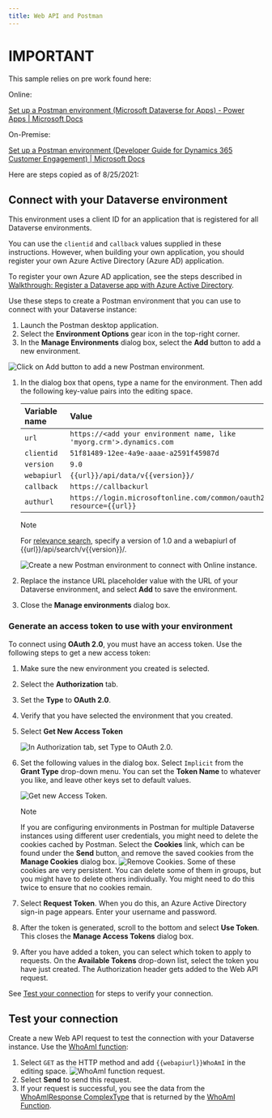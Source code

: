 ```yaml
---
title: Web API and Postman
---
```

# IMPORTANT

This sample relies on pre work found here:

Online:

[Set up a Postman environment (Microsoft Dataverse for Apps) - Power Apps | Microsoft Docs](https://docs.microsoft.com/en-us/powerapps/developer/data-platform/webapi/setup-postman-environment#connect-with-your-common-data-service-environment)

On-Premise:

[Set up a Postman environment (Developer Guide for Dynamics 365 Customer Engagement) | Microsoft Docs](https://docs.microsoft.com/en-us/dynamics365/customerengagement/on-premises/developer/webapi/setup-postman-environment?view=op-9-1)

Here are steps copied as of 8/25/2021:

## Connect with your Dataverse environment

This environment uses a client ID for an application that is registered for all Dataverse environments.

You can use the `clientid` and `callback` values supplied in these instructions. However, when building your own application, you should register your own Azure Active Directory (Azure AD) application.

To register your own Azure AD application, see the steps described in [Walkthrough: Register a Dataverse app with Azure Active Directory](https://docs.microsoft.com/en-us/powerapps/developer/data-platform/walkthrough-register-app-azure-active-directory).

Use these steps to create a Postman environment that you can use to connect with your Dataverse instance:

1. Launch the Postman desktop application.
2. Select the **Environment Options** gear icon in the top-right corner.
3. In the **Manage Environments** dialog box, select the **Add** button to add a new environment.

![Click on Add button to add a new Postman environment.](https://docs.microsoft.com/en-us/powerapps/developer/data-platform/webapi/media/postman-manage-env.png)

1. In the dialog box that opens, type a name for the environment. Then add the following key-value pairs into the editing space.

   | Variable name | Value                                                        |
   | :------------ | :----------------------------------------------------------- |
   | `url`         | `https://<add your environment name, like 'myorg.crm'>.dynamics.com` |
   | `clientid`    | `51f81489-12ee-4a9e-aaae-a2591f45987d`                       |
   | `version`     | `9.0`                                                        |
   | `webapiurl`   | `{{url}}/api/data/v{{version}}/`                             |
   | `callback`    | `https://callbackurl`                                        |
   | `authurl`     | `https://login.microsoftonline.com/common/oauth2/authorize?resource={{url}}` |

    Note

   For [relevance search](https://docs.microsoft.com/en-us/powerapps/developer/data-platform/webapi/relevance-search), specify a version of 1.0 and a webapiurl of {{url}}/api/search/v{{version}}/.

   ![Create a new Postman environment to connect with Online instance.](https://docs.microsoft.com/en-us/powerapps/developer/data-platform/webapi/media/postman-add-online-env.png)

2. Replace the instance URL placeholder value with the URL of your Dataverse environment, and select **Add** to save the environment.

3. Close the **Manage environments** dialog box.

### Generate an access token to use with your environment

To connect using **OAuth 2.0**, you must have an access token. Use the following steps to get a new access token:

1. Make sure the new environment you created is selected.

2. Select the **Authorization** tab.

3. Set the **Type** to **OAuth 2.0**.

4. Verify that you have selected the environment that you created.

5. Select **Get New Access Token**

   ![In Authorization tab, set Type to OAuth 2.0.](https://docs.microsoft.com/en-us/powerapps/developer/data-platform/webapi/media/postman-set-type.png)

6. Set the following values in the dialog box. Select `Implicit` from the **Grant Type** drop-down menu. You can set the **Token Name** to whatever you like, and leave other keys set to default values.

   ![Get new Access Token.](https://docs.microsoft.com/en-us/powerapps/developer/data-platform/webapi/media/postman-access-token.png)

    Note

   If you are configuring environments in Postman for multiple Dataverse instances using different user credentials, you might need to delete the cookies cached by Postman. Select the **Cookies** link, which can be found under the **Send** button, and remove the saved cookies from the **Manage Cookies** dialog box.
   ![Remove Cookies.](https://docs.microsoft.com/en-us/powerapps/developer/data-platform/webapi/media/postman-cookies.png)
   Some of these cookies are very persistent. You can delete some of them in groups, but you might have to delete others individually. You might need to do this twice to ensure that no cookies remain.

7. Select **Request Token**. When you do this, an Azure Active Directory sign-in page appears. Enter your username and password.

8. After the token is generated, scroll to the bottom and select **Use Token**. This closes the **Manage Access Tokens** dialog box.

9. After you have added a token, you can select which token to apply to requests. On the **Available Tokens** drop-down list, select the token you have just created. The Authorization header gets added to the Web API request.

See [Test your connection](https://docs.microsoft.com/en-us/powerapps/developer/data-platform/webapi/setup-postman-environment#test-your-connection) for steps to verify your connection.

## Test your connection

Create a new Web API request to test the connection with your Dataverse instance. Use the [WhoAmI function](https://docs.microsoft.com/en-us/dynamics365/customer-engagement/web-api/whoami):

1. Select `GET` as the HTTP method and add `{{webapiurl}}WhoAmI` in the editing space. ![WhoAmI function request.](https://docs.microsoft.com/en-us/powerapps/developer/data-platform/webapi/media/postman-whoami-request.png)
2. Select **Send** to send this request.
3. If your request is successful, you see the data from the [WhoAmIResponse ComplexType](https://docs.microsoft.com/en-us/dynamics365/customer-engagement/web-api/whoamiresponse) that is returned by the [WhoAmI Function](https://docs.microsoft.com/en-us/dynamics365/customer-engagement/web-api/whoami).